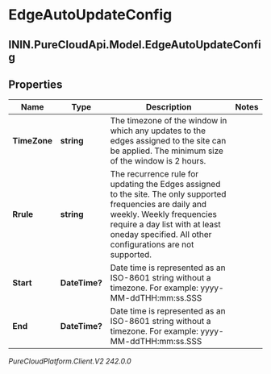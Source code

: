 # EdgeAutoUpdateConfig

## ININ.PureCloudApi.Model.EdgeAutoUpdateConfig

## Properties

|Name | Type | Description | Notes|
|------------ | ------------- | ------------- | -------------|
| **TimeZone** | **string** | The timezone of the window in which any updates to the edges assigned to the site can be applied. The minimum size of the window is 2 hours. | |
| **Rrule** | **string** | The recurrence rule for updating the Edges assigned to the site. The only supported frequencies are daily and weekly. Weekly frequencies require a day list with at least oneday specified. All other configurations are not supported. | |
| **Start** | **DateTime?** | Date time is represented as an ISO-8601 string without a timezone. For example: yyyy-MM-ddTHH:mm:ss.SSS | |
| **End** | **DateTime?** | Date time is represented as an ISO-8601 string without a timezone. For example: yyyy-MM-ddTHH:mm:ss.SSS | |



_PureCloudPlatform.Client.V2 242.0.0_

